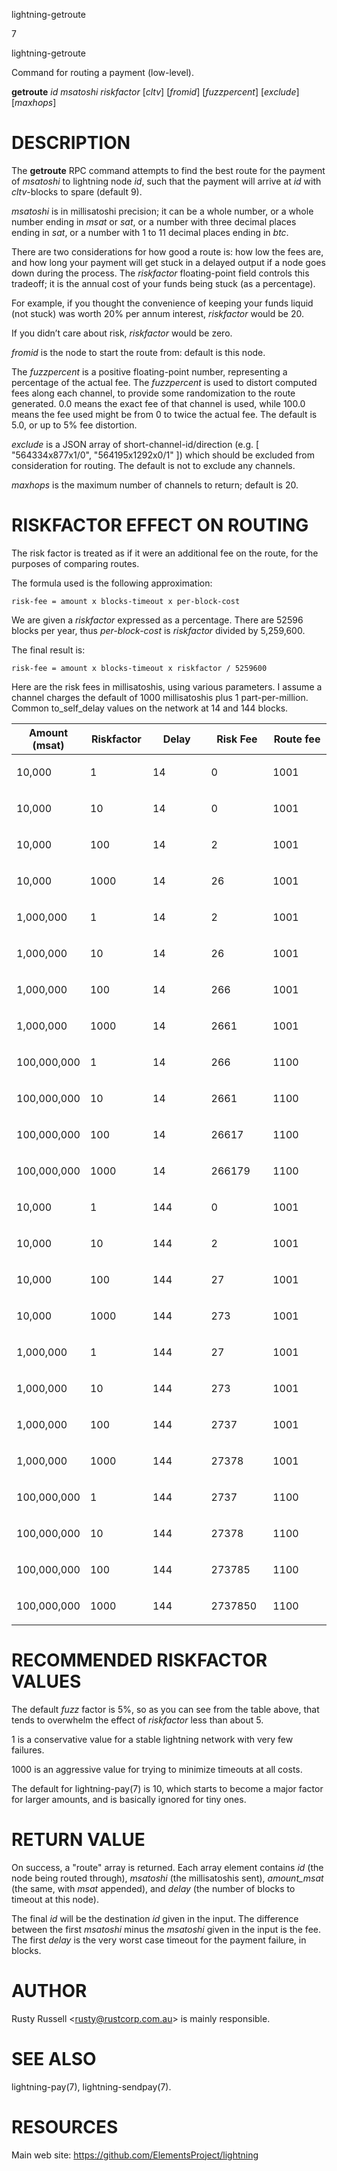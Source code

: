 lightning-getroute

7

lightning-getroute

Command for routing a payment (low-level).

**getroute** *id* *msatoshi* *riskfactor* \[*cltv*\] \[*fromid*\]
\[*fuzzpercent*\] \[*exclude*\] \[*maxhops*\]

DESCRIPTION
===========

The **getroute** RPC command attempts to find the best route for the
payment of *msatoshi* to lightning node *id*, such that the payment will
arrive at *id* with *cltv*-blocks to spare (default 9).

*msatoshi* is in millisatoshi precision; it can be a whole number, or a
whole number ending in *msat* or *sat*, or a number with three decimal
places ending in *sat*, or a number with 1 to 11 decimal places ending
in *btc*.

There are two considerations for how good a route is: how low the fees
are, and how long your payment will get stuck in a delayed output if a
node goes down during the process. The *riskfactor* floating-point field
controls this tradeoff; it is the annual cost of your funds being stuck
(as a percentage).

For example, if you thought the convenience of keeping your funds liquid
(not stuck) was worth 20% per annum interest, *riskfactor* would be 20.

If you didn’t care about risk, *riskfactor* would be zero.

*fromid* is the node to start the route from: default is this node.

The *fuzzpercent* is a positive floating-point number, representing a
percentage of the actual fee. The *fuzzpercent* is used to distort
computed fees along each channel, to provide some randomization to the
route generated. 0.0 means the exact fee of that channel is used, while
100.0 means the fee used might be from 0 to twice the actual fee. The
default is 5.0, or up to 5% fee distortion.

*exclude* is a JSON array of short-channel-id/direction (e.g. \[
"564334x877x1/0", "564195x1292x0/1" \]) which should be excluded from
consideration for routing. The default is not to exclude any channels.

*maxhops* is the maximum number of channels to return; default is 20.

RISKFACTOR EFFECT ON ROUTING
============================

The risk factor is treated as if it were an additional fee on the route,
for the purposes of comparing routes.

The formula used is the following approximation:

    risk-fee = amount x blocks-timeout x per-block-cost

We are given a *riskfactor* expressed as a percentage. There are 52596
blocks per year, thus *per-block-cost* is *riskfactor* divided by
5,259,600.

The final result is:

    risk-fee = amount x blocks-timeout x riskfactor / 5259600

Here are the risk fees in millisatoshis, using various parameters. I
assume a channel charges the default of 1000 millisatoshis plus 1
part-per-million. Common to\_self\_delay values on the network at 14 and
144 blocks.

<table>
<colgroup>
<col style="width: 20%" />
<col style="width: 20%" />
<col style="width: 20%" />
<col style="width: 20%" />
<col style="width: 20%" />
</colgroup>
<thead>
<tr class="header">
<th>Amount (msat)</th>
<th>Riskfactor</th>
<th>Delay</th>
<th>Risk Fee</th>
<th>Route fee</th>
</tr>
</thead>
<tbody>
<tr class="odd">
<td><p>10,000</p></td>
<td><p>1</p></td>
<td><p>14</p></td>
<td><p>0</p></td>
<td><p>1001</p></td>
</tr>
<tr class="even">
<td><p>10,000</p></td>
<td><p>10</p></td>
<td><p>14</p></td>
<td><p>0</p></td>
<td><p>1001</p></td>
</tr>
<tr class="odd">
<td><p>10,000</p></td>
<td><p>100</p></td>
<td><p>14</p></td>
<td><p>2</p></td>
<td><p>1001</p></td>
</tr>
<tr class="even">
<td><p>10,000</p></td>
<td><p>1000</p></td>
<td><p>14</p></td>
<td><p>26</p></td>
<td><p>1001</p></td>
</tr>
<tr class="odd">
<td><p>1,000,000</p></td>
<td><p>1</p></td>
<td><p>14</p></td>
<td><p>2</p></td>
<td><p>1001</p></td>
</tr>
<tr class="even">
<td><p>1,000,000</p></td>
<td><p>10</p></td>
<td><p>14</p></td>
<td><p>26</p></td>
<td><p>1001</p></td>
</tr>
<tr class="odd">
<td><p>1,000,000</p></td>
<td><p>100</p></td>
<td><p>14</p></td>
<td><p>266</p></td>
<td><p>1001</p></td>
</tr>
<tr class="even">
<td><p>1,000,000</p></td>
<td><p>1000</p></td>
<td><p>14</p></td>
<td><p>2661</p></td>
<td><p>1001</p></td>
</tr>
<tr class="odd">
<td><p>100,000,000</p></td>
<td><p>1</p></td>
<td><p>14</p></td>
<td><p>266</p></td>
<td><p>1100</p></td>
</tr>
<tr class="even">
<td><p>100,000,000</p></td>
<td><p>10</p></td>
<td><p>14</p></td>
<td><p>2661</p></td>
<td><p>1100</p></td>
</tr>
<tr class="odd">
<td><p>100,000,000</p></td>
<td><p>100</p></td>
<td><p>14</p></td>
<td><p>26617</p></td>
<td><p>1100</p></td>
</tr>
<tr class="even">
<td><p>100,000,000</p></td>
<td><p>1000</p></td>
<td><p>14</p></td>
<td><p>266179</p></td>
<td><p>1100</p></td>
</tr>
<tr class="odd">
<td><p>10,000</p></td>
<td><p>1</p></td>
<td><p>144</p></td>
<td><p>0</p></td>
<td><p>1001</p></td>
</tr>
<tr class="even">
<td><p>10,000</p></td>
<td><p>10</p></td>
<td><p>144</p></td>
<td><p>2</p></td>
<td><p>1001</p></td>
</tr>
<tr class="odd">
<td><p>10,000</p></td>
<td><p>100</p></td>
<td><p>144</p></td>
<td><p>27</p></td>
<td><p>1001</p></td>
</tr>
<tr class="even">
<td><p>10,000</p></td>
<td><p>1000</p></td>
<td><p>144</p></td>
<td><p>273</p></td>
<td><p>1001</p></td>
</tr>
<tr class="odd">
<td><p>1,000,000</p></td>
<td><p>1</p></td>
<td><p>144</p></td>
<td><p>27</p></td>
<td><p>1001</p></td>
</tr>
<tr class="even">
<td><p>1,000,000</p></td>
<td><p>10</p></td>
<td><p>144</p></td>
<td><p>273</p></td>
<td><p>1001</p></td>
</tr>
<tr class="odd">
<td><p>1,000,000</p></td>
<td><p>100</p></td>
<td><p>144</p></td>
<td><p>2737</p></td>
<td><p>1001</p></td>
</tr>
<tr class="even">
<td><p>1,000,000</p></td>
<td><p>1000</p></td>
<td><p>144</p></td>
<td><p>27378</p></td>
<td><p>1001</p></td>
</tr>
<tr class="odd">
<td><p>100,000,000</p></td>
<td><p>1</p></td>
<td><p>144</p></td>
<td><p>2737</p></td>
<td><p>1100</p></td>
</tr>
<tr class="even">
<td><p>100,000,000</p></td>
<td><p>10</p></td>
<td><p>144</p></td>
<td><p>27378</p></td>
<td><p>1100</p></td>
</tr>
<tr class="odd">
<td><p>100,000,000</p></td>
<td><p>100</p></td>
<td><p>144</p></td>
<td><p>273785</p></td>
<td><p>1100</p></td>
</tr>
<tr class="even">
<td><p>100,000,000</p></td>
<td><p>1000</p></td>
<td><p>144</p></td>
<td><p>2737850</p></td>
<td><p>1100</p></td>
</tr>
</tbody>
</table>

RECOMMENDED RISKFACTOR VALUES
=============================

The default *fuzz* factor is 5%, so as you can see from the table above,
that tends to overwhelm the effect of *riskfactor* less than about 5.

1 is a conservative value for a stable lightning network with very few
failures.

1000 is an aggressive value for trying to minimize timeouts at all
costs.

The default for lightning-pay(7) is 10, which starts to become a major
factor for larger amounts, and is basically ignored for tiny ones.

RETURN VALUE
============

On success, a "route" array is returned. Each array element contains
*id* (the node being routed through), *msatoshi* (the millisatoshis
sent), *amount\_msat* (the same, with *msat* appended), and *delay* (the
number of blocks to timeout at this node).

The final *id* will be the destination *id* given in the input. The
difference between the first *msatoshi* minus the *msatoshi* given in
the input is the fee. The first *delay* is the very worst case timeout
for the payment failure, in blocks.

AUTHOR
======

Rusty Russell &lt;<rusty@rustcorp.com.au>&gt; is mainly responsible.

SEE ALSO
========

lightning-pay(7), lightning-sendpay(7).

RESOURCES
=========

Main web site: <https://github.com/ElementsProject/lightning>
